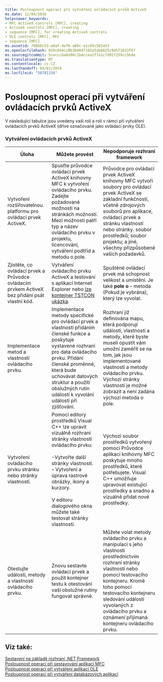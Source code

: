 ```yaml
---
title: Posloupnost operací při vytváření ovládacích prvků ActiveX
ms.date: 11/04/2016
helpviewer_keywords:
- MFC ActiveX controls [MFC], creating
- ActiveX controls [MFC], creating
- sequence [MFC], for creating ActiveX controls
- OLE controls [MFC], MFC
- sequence [MFC]
ms.assetid: 7d868c53-a0af-4ef6-a89c-e1c03c583a53
ms.openlocfilehash: 020c044cc0b3b96df102a5ab6625c945f1033f67
ms.sourcegitcommit: 5cecccba0a96c1b4ccea1f7a1cfd91f259cc5bde
ms.translationtype: MT
ms.contentlocale: cs-CZ
ms.lasthandoff: 04/01/2019
ms.locfileid: "58781338"
---
```

# <a name="sequence-of-operations-for-creating-activex-controls"></a>Posloupnost operací při vytváření ovládacích prvků ActiveX

V následující tabulce jsou uvedeny vaši roli a roli v rámci při vytváření ovládacích prvků ActiveX (dříve označované jako ovládací prvky OLE).

### <a name="creating-activex-controls"></a>Vytváření ovládacích prvků ActiveX

|Úloha|Můžete provést|Nepodporuje rozhraní framework|
|----------|------------|------------------------|
|Vytvoření rozšiřovatelnou platformu pro ovládací prvek ActiveX.|Spusťte průvodce ovládací prvek ActiveX knihovny MFC k vytvoření ovládacího prvku. Zadejte požadované možnosti na stránkách možností. Mezi možnosti patří typ a název ovládacího prvku v projektu, licencování, vytváření podtříd a metodu o pole.|Průvodce pro ovládací prvek ActiveX knihovny MFC vytvoří soubory pro ovládací prvek ActiveX se základní funkčností, včetně zdrojových souborů pro aplikace, ovládací prvek a stránku vlastností nebo stránky. soubor prostředků; soubor projektu; a jiné, všechny přizpůsobené vašich požadavků.|
|Zjistěte, co ovládací prvek a Průvodce ovládacím prvkem ActiveX bez přidání psát vlastní kód.|Vytváření ovládacího prvku ActiveX a testování s aplikací Internet Explorer nebo [lze kontejner TSTCON ukázka](../overview/visual-cpp-samples.md).|Spuštěné ovládací prvek má schopnost velikost a umístění. Je také **pole o** – metoda (Pokud je vybrána), který lze vyvolat.|
|Implementace metod a vlastností ovládacího prvku.|Implementace metody specifické pro ovládací prvek a vlastnosti přidáním členské funkce a poskytuje vystavené rozhraní pro data ovládacího prvku. Přidání členské proměnné, která bude uchovávat datových struktur a použití obslužných rutin událostí k vyvolání události při zjišťování.|Rozhraní již definována mapu, která podporují události, vlastnosti a metody, které byste museli opustit vám umožní zaměřit se na tom, jak jsou implementované vlastnosti a metody ovládacího prvku. Výchozí stránky vlastností je možné zobrazit a není zadána výchozí metoda o pole.|
|Vytvoření ovládacího prvku stránku nebo stránky vlastností.|Pomocí editory prostředků Visual C++ lze upravit vizuálně rozhraní stránky vlastností ovládacího prvku:<br /><br />-Vytvořte další stránky vlastností.<br />– Vytvoření a úprava rastrové obrázky, ikony a kurzory.<br /><br /> V editoru dialogového okna můžete také testovat stránky vlastností.|Výchozí soubor prostředků vytvořený pomocí Průvodce aplikací knihovny MFC poskytuje mnoho prostředků, které potřebujete. Visual C++ umožňuje upravovat existující prostředky a snadno a vizuálně přidat nové prostředky.|
|Otestujte události, metody a vlastnosti ovládacího prvku.|Znovu sestavte ovládací prvek a použít kontejner testu k otestování vaší obslužné rutiny fungovat správně.|Můžete volat metody ovládacího prvku a manipulaci s jeho vlastnosti prostřednictvím rozhraní stránky vlastností nebo pomocí testovacího kontejneru. Kromě toho pomocí testovacího kontejneru sledování událostí vyvolaných z ovládacího prvku a oznámení přijímaná kontejneru ovládacího prvku.|

## <a name="see-also"></a>Viz také:

[Sestavení na základě rozhraní .NET Framework](../mfc/building-on-the-framework.md)<br/>
[Posloupnost operací při sestavování aplikací MFC](../mfc/sequence-of-operations-for-building-mfc-applications.md)<br/>
[Posloupnost operací při vytváření aplikací OLE](../mfc/sequence-of-operations-for-creating-ole-applications.md)<br/>
[Posloupnost operací při vytváření databázových aplikací](../mfc/sequence-of-operations-for-creating-database-applications.md)
